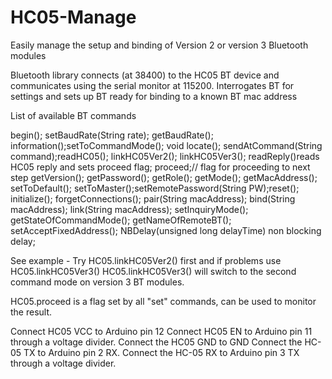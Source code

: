 # HC05-Manage
Easily manage the setup and binding of Version 2 or version 3 Bluetooth modules

  Bluetooth library connects (at 38400) to the HC05 BT device
  and communicates using the serial monitor at 115200.
  Interrogates BT for settings and sets up BT ready for binding to a known BT mac address
  
  List of available BT commands
  
  begin(); setBaudRate(String rate); getBaudRate(); information();setToCommandMode(); void locate(); sendAtCommand(String command);readHC05();
  linkHC05Ver2(); linkHC05Ver3(); readReply()reads HC05 reply and sets proceed flag; proceed;// flag for proceeding to next step
  getVersion(); getPassword(); getRole(); getMode(); getMacAddress(); setToDefault(); setToMaster();setRemotePassword(String PW);reset();
  initialize(); forgetConnections(); pair(String macAddress); bind(String macAddress); link(String macAddress); setInquiryMode(); getStateOfCommandMode();
  getNameOfRemoteBT(); setAcceptFixedAddress(); NBDelay(unsigned long delayTime) non blocking delay;
  
  See example - Try HC05.linkHC05Ver2() first and if problems use HC05.linkHC05Ver3()
  HC05.linkHC05Ver3() will switch to the second command mode on version 3 BT modules.

  HC05.proceed is a flag set by all "set" commands, can be used to monitor the result.
 
  Connect HC05 VCC to Arduino pin 12
  Connect HC05 EN to Arduino pin 11 through a voltage divider. 
  Connect the HC05 GND to GND
  Connect the HC-05 TX to Arduino pin 2 RX. 
  Connect the HC-05 RX to Arduino pin 3 TX through a voltage divider.
  

